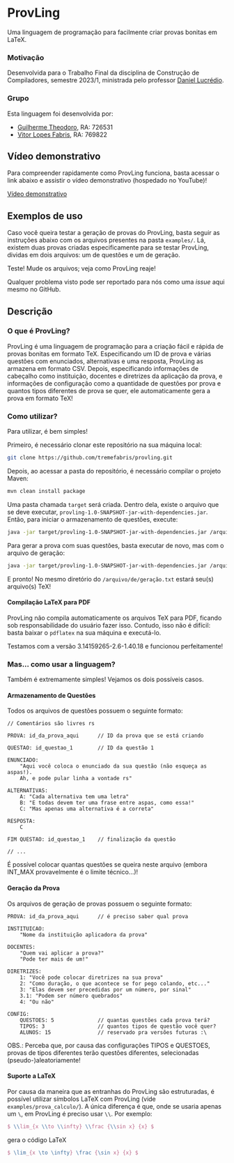 # ProvLing

Uma linguagem de programação para facilmente criar provas bonitas em LaTeX.

### Motivação

Desenvolvida para o Trabalho Final da disciplina de Construção de Compiladores, semestre 2023/1, ministrada
pelo professor [Daniel Lucrédio](https://www2.dc.ufscar.br/~daniel/).

### Grupo

Esta linguagem foi desenvolvida por:
- [Guilherme Theodoro](https://github.com/Marx-Coxinha), RA: 726531
- [Vitor Lopes Fabris](https://github.com/tremefabris), RA: 769822

## Vídeo demonstrativo

Para compreender rapidamente como ProvLing funciona, basta acessar o link abaixo e assistir o vídeo demonstrativo (hospedado no YouTube)!

[Vídeo demonstrativo](https://youtu.be/sMcWYLiWPuQ)

## Exemplos de uso

Caso você queira testar a geração de provas do ProvLing, basta seguir as instruções abaixo com os arquivos presentes na pasta `examples/`. Lá, existem duas provas criadas especificamente para se testar ProvLing, dividas em dois arquivos: um de questões e um de geração.

Teste! Mude os arquivos; veja como ProvLing reaje! 

Qualquer problema visto pode ser reportado para nós como uma *issue* aqui mesmo no GitHub.

## Descrição

### O que é ProvLing?

ProvLing é uma linguagem de programação para a criação fácil e rápida de provas bonitas em formato TeX. Especificando um ID de prova e várias questões com enunciados, alternativas e uma resposta, ProvLing as armazena em formato CSV. Depois, especificando informações de cabeçalho como instituição, docentes e diretrizes da aplicação da prova, e informações de configuração como a quantidade de questões por prova e quantos tipos diferentes de prova se quer, ele automaticamente gera a prova em formato TeX!

### Como utilizar?

Para utilizar, é bem simples!

Primeiro, é necessário clonar este repositório na sua máquina local:
```bash
git clone https://github.com/tremefabris/provling.git
```

Depois, ao acessar a pasta do repositório, é necessário compilar o projeto Maven:
```bash
mvn clean install package
```

Uma pasta chamada `target` será criada. Dentro dela, existe o arquivo que se deve executar, `provling-1.0-SNAPSHOT-jar-with-dependencies.jar`. Então, para iniciar o armazenamento de questões, execute:
```bash
java -jar target/provling-1.0-SNAPSHOT-jar-with-dependencies.jar /arquivo/de/questoes.txt
```

Para gerar a prova com suas questões, basta executar de novo, mas com o arquivo de geração:
```bash
java -jar target/provling-1.0-SNAPSHOT-jar-with-dependencies.jar /arquivo/de/geracao.txt
```

E pronto! No mesmo diretório do `/arquivo/de/geração.txt` estará seu(s) arquivo(s) TeX!

#### Compilação LaTeX para PDF

ProvLing não compila automaticamente os arquivos TeX para PDF, ficando sob responsabilidade do usuário fazer isso. Contudo, isso não é difícil: basta baixar o `pdflatex` na sua máquina e executá-lo.

Testamos com a versão 3.14159265-2.6-1.40.18 e funcionou perfeitamente!

### Mas... como usar a linguagem?

Também é extremamente simples! Vejamos os dois possíveis casos.

#### Armazenamento de Questões

Todos os arquivos de questões possuem o seguinte formato:

```
// Comentários são livres rs

PROVA: id_da_prova_aqui      // ID da prova que se está criando

QUESTAO: id_questao_1        // ID da questão 1

ENUNCIADO:
    "Aqui você coloca o enunciado da sua questão (não esqueça as aspas!).
    Ah, e pode pular linha a vontade rs"

ALTERNATIVAS:
    A: "Cada alternativa tem uma letra"
    B: "E todas devem ter uma frase entre aspas, como essa!"
    C: "Mas apenas uma alternativa é a correta"

RESPOSTA:
    C

FIM QUESTAO: id_questao_1    // finalização da questão

// ...
```

É possível colocar quantas questões se queira neste arquivo (embora INT_MAX provavelmente é o limite técnico...)!

#### Geração da Prova

Os arquivos de geração de provas possuem o seguinte formato:

```
PROVA: id_da_prova_aqui      // é preciso saber qual prova

INSTITUICAO:
    "Nome da instituição aplicadora da prova"

DOCENTES:
    "Quem vai aplicar a prova?"
    "Pode ter mais de um!"

DIRETRIZES:
    1: "Você pode colocar diretrizes na sua prova"
    2: "Como duração, o que acontece se for pego colando, etc..."
    3: "Elas devem ser precedidas por um número, por sinal"
    3.1: "Podem ser número quebrados"
    4: "Ou não"

CONFIG:
    QUESTOES: 5              // quantas questões cada prova terá?
    TIPOS: 3                 // quantos tipos de questão você quer?
    ALUNOS: 15               // reservado pra versões futuras :\
```

OBS.: Perceba que, por causa das configurações TIPOS e QUESTOES, provas de tipos diferentes terão questões diferentes, selecionadas (pseudo-)aleatoriamente!

#### Suporte a LaTeX

Por causa da maneira que as entranhas do ProvLing são estruturadas, é possível utilizar símbolos LaTeX com ProvLing (vide `examples/prova_calculo/`). A única diferença é que, onde se usaria apenas um `\`, em ProvLing é preciso usar `\\`. Por exemplo:
```latex
$ \\lim_{x \\to \\infty} \\frac {\\sin x} {x} $
```
gera o código LaTeX
```latex
$ \lim_{x \to \infty} \frac {\sin x} {x} $
```